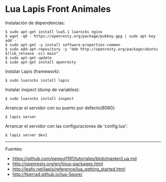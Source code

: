 # Lua Lapis Front Animales

Instalación de dependencias:

    $ sudo apt-get install lua5.1 luarocks nginx
    $ wget -qO - https://openresty.org/package/pubkey.gpg | sudo apt-key add -
    $ sudo apt-get -y install software-properties-common
    $ sudo add-apt-repository -y "deb http://openresty.org/package/ubuntu $(lsb_release -sc) main"
    $ sudo apt-get update
    $ sudo apt-get install openresty

Instalar Lapis (framework):

    $ sudo luarocks install lapis

Instalar inspect (dump de variables):

    $ sudo luarocks install inspect

Arrancar el servidor con su puerto por defecto(8080):

    $ lapis server

Arrancar el servidor con las configuraciones de 'config.lua':

    $ lapis server dev1

---

Fuentes:

+ https://github.com/pepeul1191/tutoriales/blob/master/Lua.md
+ http://openresty.org/en/linux-packages.html
+ http://leafo.net/lapis/reference/lua_getting_started.html
+ http://fperrad.github.io/lua-Spore/
